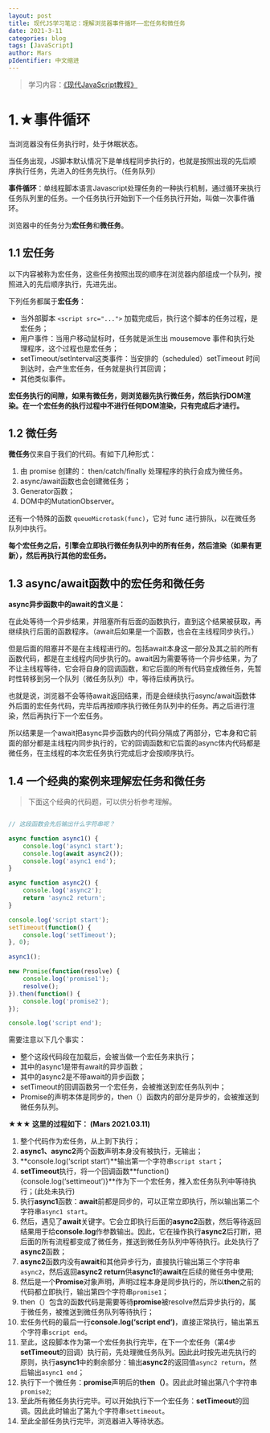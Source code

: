 ```yaml
---
layout: post
title: 现代JS学习笔记：理解浏览器事件循环——宏任务和微任务
date: 2021-3-11
categories: blog
tags: [JavaScript]
author: Mars
pIdentifier: 中文缩进
---
```

> 学习内容：[《现代JavaScript教程》](https://zh.javascript.info/)

# 1.★事件循环
当浏览器没有任务执行时，处于休眠状态。

当任务出现，JS脚本默认情况下是单线程同步执行的，也就是按照出现的先后顺序执行任务，先进入的任务先执行。（任务队列）

**事件循环**：单线程脚本语言Javascript处理任务的一种执行机制，通过循环来执行任务队列里的任务。一个任务执行开始到下一个任务执行开始，叫做一次事件循环。

浏览器中的任务分为**宏任务**和**微任务**。

## 1.1	宏任务

以下内容被称为宏任务，这些任务按照出现的顺序在浏览器内部组成一个队列，按照进入的先后顺序执行，先进先出。

下列任务都属于**宏任务**：

- 当外部脚本 `<script src="...">` 加载完成后，执行这个脚本的任务过程，是宏任务；
- 用户事件：当用户移动鼠标时，任务就是派生出 mousemove 事件和执行处理程序，这个过程也是宏任务；
- setTimeout/setInterval这类事件：当安排的（scheduled）setTimeout 时间到达时，会产生宏任务，任务就是执行其回调；
- 其他类似事件。

**宏任务执行的间隙，如果有微任务，则浏览器先执行微任务，然后执行DOM渲染。在一个宏任务的执行过程中不进行任何DOM渲染，只有完成后才进行。**

## 1.2	微任务

**微任务**仅来自于我们的代码。有如下几种形式：

1. 由 promise 创建的：
then/catch/finally 处理程序的执行会成为微任务。
2. async/await函数也会创建微任务；
3. Generator函数；
4. DOM中的MutationObserver。

还有一个特殊的函数 `queueMicrotask(func)`，它对 func 进行排队，以在微任务队列中执行。 

**每个宏任务之后，引擎会立即执行微任务队列中的所有任务，然后渲染（如果有更新），然后再执行其他的宏任务。**

## 1.3	 async/await函数中的宏任务和微任务

**async异步函数中的await的含义是：**

在此处等待一个异步结果，并阻塞所有后面的函数执行，直到这个结果被获取，再继续执行后面的函数程序。（await后如果是一个函数，也会在主线程同步执行。）

但是后面的阻塞并不是在主线程进行的。包括await本身这一部分及其之前的所有函数代码，都是在主线程内同步执行的。await因为需要等待一个异步结果，为了不让主线程等待，它会将自身的回调函数，和它后面的所有代码变成微任务，先暂时性转移到另一个队列（微任务队列）中，等待后续再执行。

也就是说，浏览器不会等待await返回结果，而是会继续执行async/await函数体外后面的宏任务代码，完毕后再按顺序执行微任务队列中的任务。再之后进行渲染，然后再执行下一个宏任务。

所以结果是一个await把async异步函数内的代码分隔成了两部分，它本身和它前面的部分都是主线程内同步执行的，它的回调函数和它后面的async体内代码都是微任务，在主线程的本次宏任务执行完成后才会按顺序执行。

## 1.4	一个经典的案例来理解宏任务和微任务

> 下面这个经典的代码题，可以供分析参考理解。

```js

// 这段函数会先后输出什么字符串呢？

async function async1() {
    console.log('async1 start');
    console.log(await async2());
    console.log('async1 end');
}

async function async2() {
    console.log('async2');
    return 'async2 return';
}

console.log('script start');
setTimeout(function() {
    console.log('setTimeout');
}, 0);

async1();

new Promise(function(resolve) {
    console.log('promise1');
    resolve();
}).then(function() {
    console.log('promise2');
});

console.log('script end');
```
需要注意以下几个事实：

- 整个这段代码段在加载后，会被当做一个宏任务来执行；
- 其中的async1是带有await的异步函数；
- 其中的async2是不带await的异步函数；
- setTimeout的回调函数另一个宏任务，会被推送到宏任务队列中；
- Promise的声明本体是同步的，then（）函数内的部分是异步的，会被推送到微任务队列。

**★★★ 这里的过程如下： (Mars 2021.03.11)**

1. 整个代码作为宏任务，从上到下执行；
2. **async1、async2**两个函数声明本身没有被执行，无输出；
3. **console.log(‘script start’)**输出第一个字符串`script start`；
4. **setTimeout**执行，将一个回调函数**function(){console.log(‘settimeout’)}**作为下一个宏任务，推入宏任务队列中等待执行；(此处未执行)
5. 执行**async1**函数：**await**前都是同步的，可以正常立即执行，所以输出第二个字符串`async1 start`。
6. 然后，遇见了**await**关键字。它会立即执行后面的**async2**函数，然后等待返回结果用于给**console.log**作参数输出。因此，它在操作执行**async2**后打断，把后面的所有流程都变成了微任务，推送到微任务队列中等待执行。此处执行了**async2**函数；
7. **async2**函数内没有**await**和其他异步行为，直接执行输出第三个字符串`async2`，然后返回**async2 return**供**async1**的**await**在后续的微任务中使用;
8. 然后是一个**Promise**对象声明，声明过程本身是同步执行的，所以**then**之前的代码都立即执行，输出第四个字符串`promise1`；
9. then（）包含的函数代码是需要等待**promise**被resolve然后异步执行的，属于微任务，被推送到微任务队列等待执行；
10. 宏任务代码的最后一行**console.log(‘script end’)**，直接正常执行，输出第五个字符串`script end`。
11. 至此，这段脚本作为第一个宏任务执行完毕，在下一个宏任务（第4步**setTimeout**的回调）执行前，先处理微任务队列。因此此时按先进先执行的原则，执行**async1**中的剩余部分：输出**async2**的返回值`async2 return`，然后输出`async1 end`；
12. 执行下一个微任务：**promise**声明后的**then（）**。因此此时输出第八个字符串`promise2`;
13. 至此所有微任务执行完毕。可以开始执行下一个宏任务：**setTimeout**的回调。因此此时输出了第九个字符串`settimeout`。
14. 至此全部任务执行完毕，浏览器进入等待状态。

